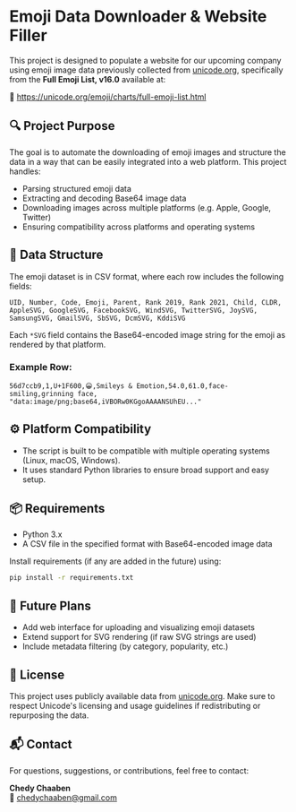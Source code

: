 # Emoji Data Downloader & Website Filler

This project is designed to populate a website for our upcoming company using emoji image data previously collected from [unicode.org](https://unicode.org), specifically from the **Full Emoji List, v16.0** available at:

📄 https://unicode.org/emoji/charts/full-emoji-list.html

## 🔍 Project Purpose

The goal is to automate the downloading of emoji images and structure the data in a way that can be easily integrated into a web platform. This project handles:

- Parsing structured emoji data
- Extracting and decoding Base64 image data
- Downloading images across multiple platforms (e.g. Apple, Google, Twitter)
- Ensuring compatibility across platforms and operating systems

## 📁 Data Structure

The emoji dataset is in CSV format, where each row includes the following fields:

```
UID, Number, Code, Emoji, Parent, Rank 2019, Rank 2021, Child, CLDR, 
AppleSVG, GoogleSVG, FacebookSVG, WindSVG, TwitterSVG, JoySVG, 
SamsungSVG, GmailSVG, SbSVG, DcmSVG, KddiSVG
```

Each `*SVG` field contains the Base64-encoded image string for the emoji as rendered by that platform.

### Example Row:

```
56d7ccb9,1,U+1F600,😀,Smileys & Emotion,54.0,61.0,face-smiling,grinning face,
"data:image/png;base64,iVBORw0KGgoAAAANSUhEU..."
```

## ⚙️ Platform Compatibility

- The script is built to be compatible with multiple operating systems (Linux, macOS, Windows).
- It uses standard Python libraries to ensure broad support and easy setup.

## 📦 Requirements

- Python 3.x
- A CSV file in the specified format with Base64-encoded image data

Install requirements (if any are added in the future) using:

```bash
pip install -r requirements.txt
```

## 🔄 Future Plans

- Add web interface for uploading and visualizing emoji datasets
- Extend support for SVG rendering (if raw SVG strings are used)
- Include metadata filtering (by category, popularity, etc.)

## 📜 License

This project uses publicly available data from [unicode.org](https://unicode.org). Make sure to respect Unicode's licensing and usage guidelines if redistributing or repurposing the data.

## 📬 Contact

For questions, suggestions, or contributions, feel free to contact:

**Chedy Chaaben**  
📧 chedychaaben@gmail.com
